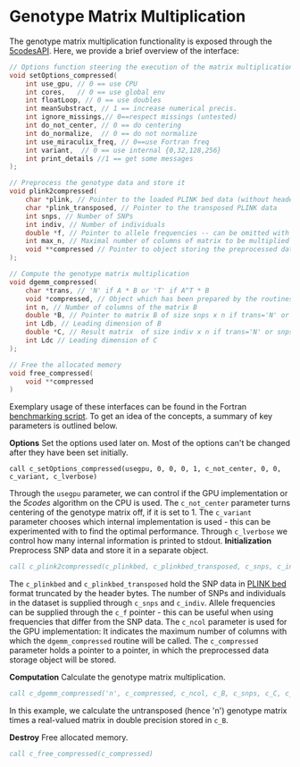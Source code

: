 # Genotype Matrix Multiplication 
The genotype matrix multiplication functionality is exposed through the [5codesAPI](../src/miraculix/5codesAPI.c). Here, we provide a brief overview of the interface:

```C
// Options function steering the execution of the matrix multiplication
void setOptions_compressed(
    int use_gpu, // 0 == use CPU
    int cores,   // 0 == use global env
    int floatLoop, // 0 == use doubles
    int meanSubstract, // 1 == increase numerical precis.
    int ignore_missings,// 0==respect missings (untested)
    int do_not_center, // 0 == do centering
    int do_normalize,  // 0 == do not normalize
    int use_miraculix_freq, // 0==use Fortran freq 
    int variant,  // 0 == use internal {0,32,128,256}
    int print_details //1 == get some messages
);

// Preprocess the genotype data and store it
void plink2compressed(
    char *plink, // Pointer to the loaded PLINK bed data (without header bytes)
    char *plink_transposed, // Pointer to the transposed PLINK data 
	int snps, // Number of SNPs
    int indiv, // Number of individuals
    double *f, // Pointer to allele frequencies -- can be omitted with the options above
    int max_n, // Maximal number of columns of matrix to be multiplied
	void **compressed // Pointer to object storing the preprocessed data 
);

// Compute the genotype matrix multiplication
void dgemm_compressed(
    char *trans, // 'N' if A * B or 'T' if A^T * B  
    void *compressed, // Object which has been prepared by the routines above
    int n, // Number of columns of the matrix B
    double *B, // Pointer to matrix B of size snps x n if trans='N' or indiv x n if trans='T'	
    int Ldb, // Leading dimension of B
    double *C, // Result matrix  of size indiv x n if trans='N' or snps x n if trans='T'
    int Ldc // Leading dimension of C
);

// Free the allocated memory
void free_compressed( 
    void **compressed
)

```
Exemplary usage of these interfaces can be found in the Fortran [benchmarking script](../utils/benchmark/benchmark.f90). To get an idea of the concepts, a summary of key parameters is outlined below.

**Options**
Set the options used later on. Most of the options can't be changed after they have been set initially. 
```{Fortran}
call c_setOptions_compressed(usegpu, 0, 0, 0, 1, c_not_center, 0, 0, c_variant, c_lverbose)
```
Through the `usegpu` parameter, we can control if the GPU implementation or the *5codes* algorithm on the CPU is used. 
The `c_not_center` parameter turns centering of the genotype matrix off, if it is set to 1. 
The `c_variant` parameter chooses which internal implementation is used - this can be experimented with to find the optimal performance. 
Through `c_lverbose` we control how many internal information is printed to stdout.
**Initialization**
Preprocess SNP data and store it in a separate object.
```fortran
call c_plink2compressed(c_plinkbed, c_plinkbed_transposed, c_snps, c_indiv, c_f, c_ncol, c_compressed)
```
The `c_plinkbed` and `c_plinkbed_transposed` hold the SNP data in [PLINK bed](https://www.cog-genomics.org/plink/1.9/formats#bed) format truncated by the header bytes. The number of SNPs and individuals in the dataset is supplied through `c_snps` and `c_indiv`. Allele frequencies can be supplied through the `c_f` pointer - this can be useful when using frequencies that differ from the SNP data. The `c_ncol` parameter is used for the GPU implementation: It indicates the maximum number of columns with which the `dgemm_compressed` routine will be called. The `c_compressed` parameter holds a pointer to a pointer, in which the preprocessed data storage object will be stored. 

**Computation**
Calculate the genotype matrix multiplication.
```fortran
call c_dgemm_compressed('n', c_compressed, c_ncol, c_B, c_snps, c_C, c_indiv)
```
In this example, we calculate the untransposed (hence 'n') genotype matrix times a real-valued matrix in double precision stored in `c_B`.  

**Destroy**
Free allocated memory.
```fortran
call c_free_compressed(c_compressed)
```

